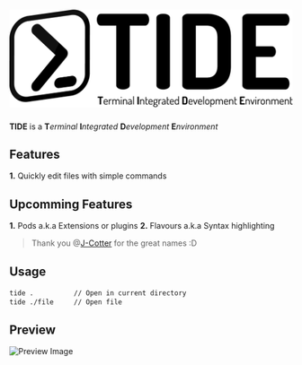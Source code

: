 # ![TIDE logo](graphics/tide.png?raw=true "TIDE")
**TIDE** is a **T***erminal* **I***ntegrated* **D***evelopment* **E***nvironment*

## Features
**1.**  Quickly edit files with simple commands

## Upcomming Features
**1.** Pods a.k.a Extensions or plugins
**2.** Flavours a.k.a Syntax highlighting

> Thank you @[J-Cotter](https://github.com/J-Cotter) for the great names :D

## Usage

	tide .			// Open in current directory
	tide ./file		// Open file

## Preview

![Preview Image](https://i.imgur.com/Z5pLqw6.png)
